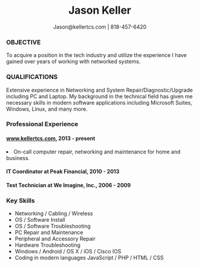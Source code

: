 <h1 align="center">Jason Keller</h1>
<p align="center">Jason@kellertcs.com | 818-457-6420</p>
<h3>OBJECTIVE</h3>
<p>To acquire a position in the tech industry and utilize the experience I have gained over years of working with networked systems.</p>
<h3>QUALIFICATIONS</h3>
<p>Extensive experience in Networking and System Repair/Diagnostic/Upgrade including PC and Laptop. My background in the technical field has given me necessary skills in modern software applications including Microsoft Suites, Windows, Linux, and many more.</p>

<h3>Professional Experience</h3>
<h4><a href="#top">www.kellertcs.com</a>, 2013 - present</h4> 
<li>On-call computer repair, networking and maintenance for home and business.</li>

<h4>IT Coordinator at Peak Financial, 2010 - 2013</h4>

<h4>Test Technician at We Imagine, Inc., 2006 - 2009</h4>

<h3>Key Skills</h3>
<ul class="keySkills">
<li>Networking / Cabling / Wireless</li>
<li>OS / Software Install</li>
<li>OS / Software Troubleshooting</li>
<li>PC Repair and Maintenance</li>
<li>Peripheral and Accessory Repair</li>
<li>Hardware Troubleshooting</li>
<li>Windows / Android / OS X / iOS / Cisco IOS</li>
<li>Coding in modern languages JavaScript / PHP / HTML / CSS</li>
</ul>
